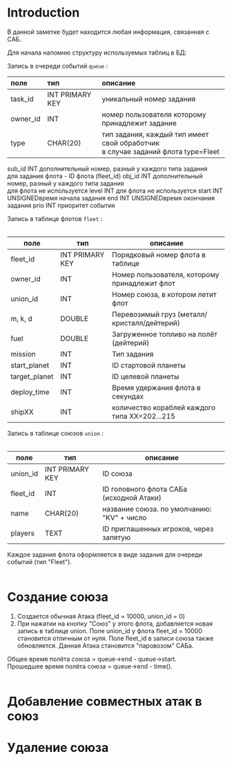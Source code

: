 # Introduction #

В данной заметке будет находится любая информация, связанная с САБ.

Для начала напомню структуру используемых таблиц в БД:

Запись в очереди событий `queue` :

| **поле** | **тип** | **описание** |
|:---------|:--------|:-------------|
|task\_id  |INT PRIMARY KEY|уникальный номер задания|
|owner\_id |INT      |номер пользователя которому принадлежит задание|
|type      |CHAR(20) |тип задания, каждый тип имеет свой обработчик<br>в случае заданий флота type=Fleet<br>
<tr><td>sub_id    </td><td>INT      </td><td>дополнительный номер, разный у каждого типа задания<br>для задания флота - ID флота (fleet_id)</td></tr>
<tr><td>obj_id    </td><td>INT      </td><td>дополнительный номер, разный у каждого типа задания<br>для флота не используется</td></tr>
<tr><td>level     </td><td>INT      </td><td>для флота не используется</td></tr>
<tr><td>start     </td><td>INT UNSIGNED</td><td>время начала задания</td></tr>
<tr><td>end       </td><td>INT UNSIGNED</td><td>время окончания задания</td></tr>
<tr><td>prio      </td><td>INT      </td><td>приоритет события</td></tr></tbody></table>

Запись в таблице флотов <code>fleet</code> :<br>
<br>
<table><thead><th> <b>поле</b> </th><th> <b>тип</b> </th><th> <b>описание</b> </th></thead><tbody>
<tr><td>fleet_id     </td><td>INT PRIMARY KEY</td><td>Порядковый номер флота в таблице</td></tr>
<tr><td>owner_id     </td><td>INT         </td><td>Номер пользователя, которому принадлежит флот</td></tr>
<tr><td>union_id     </td><td>INT         </td><td>Номер союза, в котором летит флот</td></tr>
<tr><td>m, k, d      </td><td>DOUBLE      </td><td>Перевозимый груз (металл/кристалл/дейтерий)</td></tr>
<tr><td>fuel         </td><td>DOUBLE      </td><td>Загруженное топливо на полёт (дейтерий)</td></tr>
<tr><td>mission      </td><td>INT         </td><td>Тип задания      </td></tr>
<tr><td>start_planet </td><td>INT         </td><td>ID стартовой планеты</td></tr>
<tr><td>target_planet</td><td>INT         </td><td>ID целевой планеты</td></tr>
<tr><td>deploy_time  </td><td>INT         </td><td>Время удержания флота в секундах</td></tr>
<tr><td>shipXX       </td><td>INT         </td><td>количество кораблей каждого типа XX=202...215</td></tr></tbody></table>

Запись в таблице союзов <code>union</code> :<br>
<br>
<table><thead><th> <b>поле</b> </th><th> <b>тип</b> </th><th> <b>описание</b> </th></thead><tbody>
<tr><td>union_id     </td><td>INT PRIMARY KEY</td><td>ID союза         </td></tr>
<tr><td>fleet_id     </td><td>INT         </td><td>ID головного флота САБа (исходной Атаки)</td></tr>
<tr><td>name         </td><td>CHAR(20)    </td><td>название союза. по умолчанию: "KV" + число</td></tr>
<tr><td>players      </td><td>TEXT        </td><td>ID приглашенных игроков, через запятую</td></tr></tbody></table>

Каждое задание флота оформляется в виде задания для очереди событий (тип "Fleet").<br>
<br>
<h1>Создание союза</h1>

<ol><li>Создается обычная Атака (fleet_id = 10000, union_id = 0)<br>
</li><li>При нажатии на кнопку "Союз" у этого флота, добавляется новая запись в таблице union. Поле union_id у флота fleet_id = 10000 становится отличным от нуля. Поле fleet_id в записи союза также обновляется. Данная Атака становится "паровозом" САБа.</li></ol>

Общее время полёта союза = queue->end - queue->start.<br>
Прошедшее время полёта союза = queue->end - time().<br>
<br>
<h1>Добавление совместных атак в союз</h1>

<h1>Удаление союза</h1>